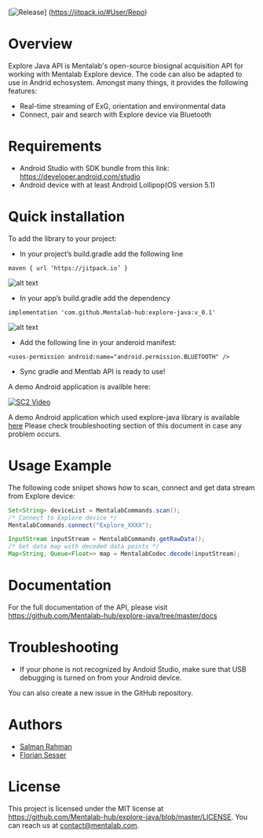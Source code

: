 [![Release](https://jitpack.io/v/Mentalab-hub/explore-java.svg)]
(https://jitpack.io/#User/Repo)

Overview
==================

Explore Java API is Mentalab's open-source biosignal acquisition API for working with Mentalab Explore device. The code can also be adapted to use in Andrid echosystem. Amongst many things, it provides the following features:

* Real-time streaming of ExG, orientation and environmental data
* Connect, pair and search with Explore device via Bluetooth 

Requirements
==================

* Android Studio with SDK bundle from this link: <https://developer.android.com/studio>
* Android device with at least Android Lollipop(OS version 5.1)


Quick installation
==================

To add the library to your project:

* In your project’s build.gradle add the following line
```
maven { url ‘https://jitpack.io’ }
```

![alt text](https://github.com/salman2135/mentlabMobileApi/blob/master/screenshots/maven.png?raw=true)

* In your app’s build.gradle add the dependency
```
implementation 'com.github.Mentalab-hub:explore-java:v_0.1'
```

![alt text](https://github.com/Mentalab-hub/explore-java/blob/master/screenshots/app.png?raw=true)

* Add the following line in your anderoid manifest:
```
<uses-permission android:name="android.permission.BLUETOOTH" />
```
* Sync gradle and Mentlab API is ready to use!

A demo Android application is availble here:


[![SC2 Video](https://img.youtube.com/vi/nP57MqztEUI/0.jpg)](https://youtu.be/nP57MqztEUI)

A demo Android application which used explore-java library is available [here](https://github.com/Mentalab-hub/explore-demo-app)
Please check troubleshooting section of this document in case any problem occurs.

Usage Example
=============

The following code sniipet shows how to scan, connect and get data stream from Explore device:

```java
Set<String> deviceList = MentalabCommands.scan();
/* Connect to Explore device */
MentalabCommands.connect("Explore_XXXX");

InputStream inputStream = MentalabCommands.getRawData();
/* Get data map with decoded data points */
Map<String, Queue<Float>> map = MentalabCodec.decode(inputStream);
```


Documentation
=============

For the full documentation of the API, please visit <https://github.com/Mentalab-hub/explore-java/tree/master/docs>

Troubleshooting
===============

* If your phone is not recognized by Andoid Studio, make sure that USB debugging is turned on from your Android device.

You can also create a new issue in the GitHub repository.

Authors
=======

* [Salman Rahman](https://github.com/salman2135)
* [Florian Sesser](https://github.com/hacklschorsch)


License
=======
This project is licensed under the MIT license at <https://github.com/Mentalab-hub/explore-java/blob/master/LICENSE>. You can reach us at contact@mentalab.com.
